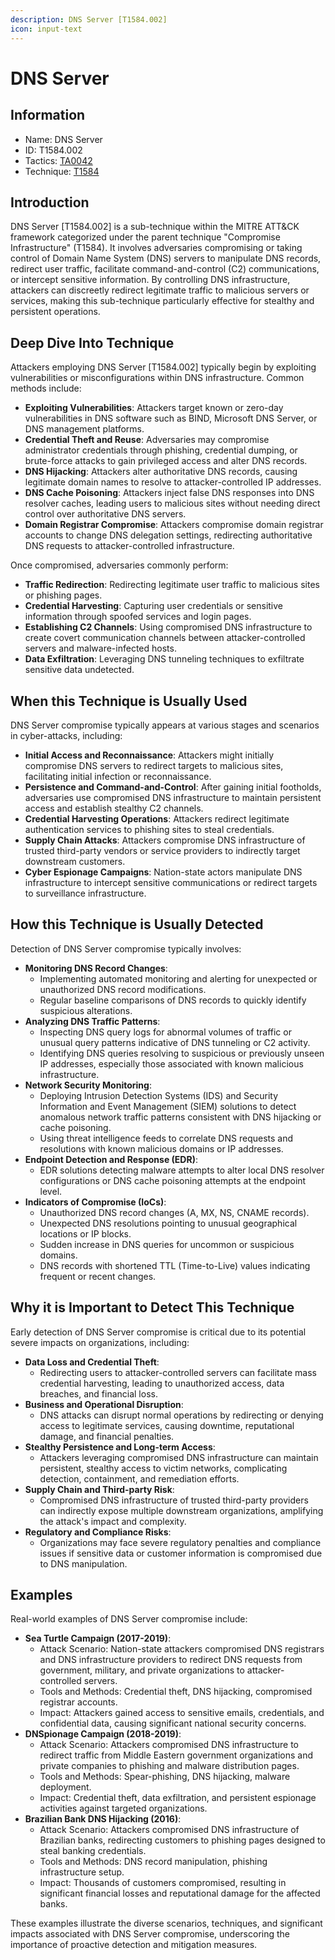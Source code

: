 ```yaml
---
description: DNS Server [T1584.002]
icon: input-text
---
```


# DNS Server

## Information

- Name: DNS Server
- ID: T1584.002
- Tactics: [TA0042](../TA0042/TA0042.md)
- Technique: [T1584](T1584.md)

## Introduction

DNS Server \[T1584.002] is a sub-technique within the MITRE ATT\&CK framework categorized under the parent technique "Compromise Infrastructure" (T1584). It involves adversaries compromising or taking control of Domain Name System (DNS) servers to manipulate DNS records, redirect user traffic, facilitate command-and-control (C2) communications, or intercept sensitive information. By controlling DNS infrastructure, attackers can discreetly redirect legitimate traffic to malicious servers or services, making this sub-technique particularly effective for stealthy and persistent operations.

## Deep Dive Into Technique

Attackers employing DNS Server \[T1584.002] typically begin by exploiting vulnerabilities or misconfigurations within DNS infrastructure. Common methods include:

- **Exploiting Vulnerabilities**: Attackers target known or zero-day vulnerabilities in DNS software such as BIND, Microsoft DNS Server, or DNS management platforms.
- **Credential Theft and Reuse**: Adversaries may compromise administrator credentials through phishing, credential dumping, or brute-force attacks to gain privileged access and alter DNS records.
- **DNS Hijacking**: Attackers alter authoritative DNS records, causing legitimate domain names to resolve to attacker-controlled IP addresses.
- **DNS Cache Poisoning**: Attackers inject false DNS responses into DNS resolver caches, leading users to malicious sites without needing direct control over authoritative DNS servers.
- **Domain Registrar Compromise**: Attackers compromise domain registrar accounts to change DNS delegation settings, redirecting authoritative DNS requests to attacker-controlled infrastructure.

Once compromised, adversaries commonly perform:

- **Traffic Redirection**: Redirecting legitimate user traffic to malicious sites or phishing pages.
- **Credential Harvesting**: Capturing user credentials or sensitive information through spoofed services and login pages.
- **Establishing C2 Channels**: Using compromised DNS infrastructure to create covert communication channels between attacker-controlled servers and malware-infected hosts.
- **Data Exfiltration**: Leveraging DNS tunneling techniques to exfiltrate sensitive data undetected.

## When this Technique is Usually Used

DNS Server compromise typically appears at various stages and scenarios in cyber-attacks, including:

- **Initial Access and Reconnaissance**: Attackers might initially compromise DNS servers to redirect targets to malicious sites, facilitating initial infection or reconnaissance.
- **Persistence and Command-and-Control**: After gaining initial footholds, adversaries use compromised DNS infrastructure to maintain persistent access and establish stealthy C2 channels.
- **Credential Harvesting Operations**: Attackers redirect legitimate authentication services to phishing sites to steal credentials.
- **Supply Chain Attacks**: Attackers compromise DNS infrastructure of trusted third-party vendors or service providers to indirectly target downstream customers.
- **Cyber Espionage Campaigns**: Nation-state actors manipulate DNS infrastructure to intercept sensitive communications or redirect targets to surveillance infrastructure.

## How this Technique is Usually Detected

Detection of DNS Server compromise typically involves:

- **Monitoring DNS Record Changes**:
  - Implementing automated monitoring and alerting for unexpected or unauthorized DNS record modifications.
  - Regular baseline comparisons of DNS records to quickly identify suspicious alterations.
- **Analyzing DNS Traffic Patterns**:
  - Inspecting DNS query logs for abnormal volumes of traffic or unusual query patterns indicative of DNS tunneling or C2 activity.
  - Identifying DNS queries resolving to suspicious or previously unseen IP addresses, especially those associated with known malicious infrastructure.
- **Network Security Monitoring**:
  - Deploying Intrusion Detection Systems (IDS) and Security Information and Event Management (SIEM) solutions to detect anomalous network traffic patterns consistent with DNS hijacking or cache poisoning.
  - Using threat intelligence feeds to correlate DNS requests and resolutions with known malicious domains or IP addresses.
- **Endpoint Detection and Response (EDR)**:
  - EDR solutions detecting malware attempts to alter local DNS resolver configurations or DNS cache poisoning attempts at the endpoint level.
- **Indicators of Compromise (IoCs)**:
  - Unauthorized DNS record changes (A, MX, NS, CNAME records).
  - Unexpected DNS resolutions pointing to unusual geographical locations or IP blocks.
  - Sudden increase in DNS queries for uncommon or suspicious domains.
  - DNS records with shortened TTL (Time-to-Live) values indicating frequent or recent changes.

## Why it is Important to Detect This Technique

Early detection of DNS Server compromise is critical due to its potential severe impacts on organizations, including:

- **Data Loss and Credential Theft**:
  - Redirecting users to attacker-controlled servers can facilitate mass credential harvesting, leading to unauthorized access, data breaches, and financial loss.
- **Business and Operational Disruption**:
  - DNS attacks can disrupt normal operations by redirecting or denying access to legitimate services, causing downtime, reputational damage, and financial penalties.
- **Stealthy Persistence and Long-term Access**:
  - Attackers leveraging compromised DNS infrastructure can maintain persistent, stealthy access to victim networks, complicating detection, containment, and remediation efforts.
- **Supply Chain and Third-party Risk**:
  - Compromised DNS infrastructure of trusted third-party providers can indirectly expose multiple downstream organizations, amplifying the attack's impact and complexity.
- **Regulatory and Compliance Risks**:
  - Organizations may face severe regulatory penalties and compliance issues if sensitive data or customer information is compromised due to DNS manipulation.

## Examples

Real-world examples of DNS Server compromise include:

- **Sea Turtle Campaign (2017-2019)**:
  - Attack Scenario: Nation-state attackers compromised DNS registrars and DNS infrastructure providers to redirect DNS requests from government, military, and private organizations to attacker-controlled servers.
  - Tools and Methods: Credential theft, DNS hijacking, compromised registrar accounts.
  - Impact: Attackers gained access to sensitive emails, credentials, and confidential data, causing significant national security concerns.
- **DNSpionage Campaign (2018-2019)**:
  - Attack Scenario: Attackers compromised DNS infrastructure to redirect traffic from Middle Eastern government organizations and private companies to phishing and malware distribution pages.
  - Tools and Methods: Spear-phishing, DNS hijacking, malware deployment.
  - Impact: Credential theft, data exfiltration, and persistent espionage activities against targeted organizations.
- **Brazilian Bank DNS Hijacking (2016)**:
  - Attack Scenario: Attackers compromised DNS infrastructure of Brazilian banks, redirecting customers to phishing pages designed to steal banking credentials.
  - Tools and Methods: DNS record manipulation, phishing infrastructure setup.
  - Impact: Thousands of customers compromised, resulting in significant financial losses and reputational damage for the affected banks.

These examples illustrate the diverse scenarios, techniques, and significant impacts associated with DNS Server compromise, underscoring the importance of proactive detection and mitigation measures.

